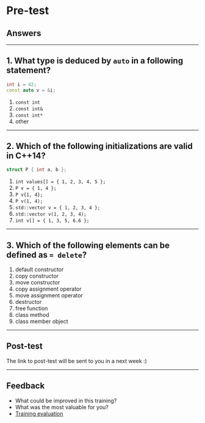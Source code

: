 <!-- .slide: data-background="#111111" -->

# Pre-test

## Answers

___

## 1. What type is deduced by `auto` in a following statement?

```cpp
int i = 42;
const auto v = &i;
```

1. <!-- .element: class="fragment highlight-red" --> <code>const int</code>
1. <!-- .element: class="fragment highlight-red" --> <code>const int&</code>
1. <!-- .element: class="fragment highlight-green" --> <code>const int*</code>
1. <!-- .element: class="fragment highlight-red" --> other

___

## 2. Which of the following initializations are valid in C++14?

```cpp
struct P { int a, b };
```

1. <!-- .element: class="fragment highlight-green" --> <code>int values[] = { 1, 2, 3, 4, 5 };</code>
1. <!-- .element: class="fragment highlight-green" --> <code>P v = { 1, 4 };</code>
1. <!-- .element: class="fragment highlight-green" --> <code>P v{1, 4};</code>
1. <!-- .element: class="fragment highlight-red" --> <code>P v(1, 4);</code>
1. <!-- .element: class="fragment highlight-green" --> <code>std::vector<int> v = { 1, 2, 3, 4 };</code>
1. <!-- .element: class="fragment highlight-red" --> <code>std::vector<int> v(1, 2, 3, 4);</code>
1. <!-- .element: class="fragment highlight-red" --> <code>int v[] = { 1, 3, 5, 6.6 };</code>

___

## 3. Which of the following elements can be defined as `= delete`?

1. <!-- .element: class="fragment highlight-green" --> default constructor
1. <!-- .element: class="fragment highlight-green" --> copy constructor
1. <!-- .element: class="fragment highlight-green" --> move constructor
1. <!-- .element: class="fragment highlight-green" --> copy assignment operator
1. <!-- .element: class="fragment highlight-green" --> move assignment operator
1. <!-- .element: class="fragment highlight-green" --> destructor
1. <!-- .element: class="fragment highlight-green" --> free function
1. <!-- .element: class="fragment highlight-green" --> class method
1. <!-- .element: class="fragment highlight-red" --> class member object

___

## Post-test

The link to post-test will be sent to you in a next week :)

___

## Feedback

* What could be improved in this training?
* What was the most valuable for you?
* [Training evaluation](https://forms.gle/qEZFvYKdgbxkyxYj7)
